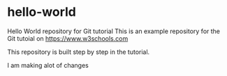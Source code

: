 # hello-world
Hello World repository for Git tutorial
This is an example repository for the Git tutoial on https://www.w3schools.com

This repository is built step by step in the tutorial.

I am making alot of changes
